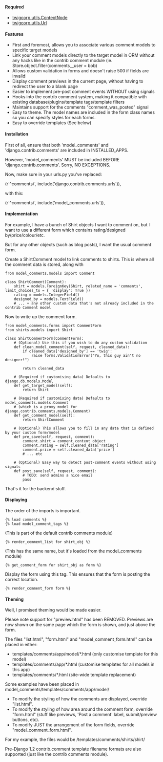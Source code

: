 #### Required
* [twigcorp.utils.ContextNode](http://twigstechtips.blogspot.com.au/2011/05/django-easy-way-for-template-tags-to.html)
* [twigcorp.utils.Url](http://twigstechtips.blogspot.com.au/2011/02/python-simple-query-string-manipulation.html)


#### Features
* First and foremost, allows you to associate various comment models to specific target models
* Link your comment models directly to the target model in ORM without any hacks like in the contrib comment module (ie. Store.object.filter(comments__user = bob)
* Allows custom validation in forms and doesn't raise 500 if fields are invalid
* Display comment previews in the current page, without having to redirect the user to a blank page
* Easier to implement pre-post comment events WITHOUT using signals
* Hooks into the contrib comment system, making it compatible with existing database/plugins/template tags/template filters
* Maintains support for the comments "comment_was_posted" signal
* Easy to theme. The model names are included in the form class names so you can specify styles for each forms.
* Easy to override templates (See below)


#### Installation
First of all, ensure that both 'model_comments' and 'django.contrib.comments' are included in INSTALLED_APPS.

However, 'model_comments' MUST be included BEFORE 'django.contrib.comments'. Sorry, NO EXCEPTIONS.

Now, make sure in your urls.py you've replaced:

(r'^comments/', include('django.contrib.comments.urls')),

with this:

(r'^comments/', include('model_comments.urls')),


#### Implementation
For example, I have a bunch of Shirt objects I want to comment on, but I want to use a different form which contains rating/designed by/price/colour/etc.

But for any other objects (such as blog posts), I want the usual comment form.

Create a ShirtComment model to link comments to shirts.
This is where all the comment data is stored, along with 

```
from model_comments.models import Comment

class ShirtComment(Comment):
    shirt = models.ForeignKey(Shirt, related_name = 'comments', limit_choices_to = { 'display': True })
    rating = models.IntegerField()
    designed_by = models.TextField()
    # ... + any other custom data that's not already included in the contrib Comment model
```



Now to write up the comment form.

```
from model_comments.forms import CommentForm
from shirts.models import Shirt

class ShirtCommentForm(CommentForm):
    # (Optional) Use this if you wish to do any custom validation
    def clean_model_comment(self, request, cleaned_data):
        if cleaned_data['designed_by'] == 'twig':
            raise forms.ValidationError("Yo, this guy ain't no designer!")
       
        return cleaned_data

    # (Required if customising data) Defaults to django.db.models.Model
    def get_target_model(self):
        return Shirt
    
    # (Required if customising data) Defaults to model_comments.models.Comment
    # (which is a proxy model for django.contrib.comments.models.Comment)
    def get_comment_model(self):
        return ShirtComment

    # (Optional) This allows you to fill in any data that is defined by your custom form/model
    def pre_save(self, request, comment):
        comment.shirt = comment.content_object
        comment.rating = self.cleaned_data['rating']
        comment.price = self.cleaned_data['price']
        # ... etc

    # (Optional) Easy way to detect post-comment events without using signals
    def post_save(self, request, comment):
        # TODO: send admins a nice email
        pass
```

That's it for the backend stuff.


#### Displaying

The order of the imports is important.

```
{% load comments %}
{% load model_comment_tags %}
```

(This is part of the default contrib comments module)

```
{% render_comment_list for shirt_obj %}
```

(This has the same name, but it's loaded from the model_comments module)

```
{% get_comment_form for shirt_obj as form %}
```

Display the form using this tag.
This ensures that the form is posting the correct location.

```
{% render_comment_form form %}
```


#### Theming
Well, I promised theming would be made easier.

Please note support for "preview.html" has been REMOVED.
Previews are now shown on the same page which the form is shown, and just above the form.

The files "list.html", "form.html" and "model_comment_form.html" can be placed in either:

* templates/comments/app/model/*.html (only customise template for this model)
* templates/comments/app/*.html (customise templates for all models in this app)
* templates/comments/*.html (site-wide template replacement)

Some examples have been placed in model_comments/templates/comments/app/model/

* To modify the styling of how the comments are displayed, override "list.html".
* To modify the styling of how area around the comment form, override "form.html" (stuff like previews, 'Post a comment' label, submit/preview buttons, etc).
* To modify JUST the arrangement of the form fields, override "model_comment_form.html".

For my example, the files would be /templates/comments/shirts/shirt/

Pre-Django 1.2 contrib.comment template filename formats are also supported (just like the contrib comments module).
